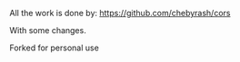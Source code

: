 All the work is done by: https://github.com/chebyrash/cors

With some changes.

Forked for personal use
